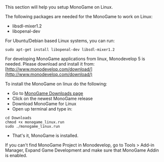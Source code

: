 This section will help you setup MonoGame on Linux.

The following packages are needed for the MonoGame to work on Linux:
* libsdl-mixer1.2
* libopenal-dev

For Ubuntu/Debian based Linux systems, you can run:
```
sudo apt-get install libopenal-dev libsdl-mixer1.2
```

For developing MonoGame applications from linux, Monodevelop 5 is needed. Please download and install it from: [http://www.monodevelop.com/download/](http://www.monodevelop.com/download/)

To install the MonoGame on linux do the following:
* Go to [MonoGame Downloads page](http://www.monogame.net/downloads/)
* Click on the newest MonoGame release
* Download MonoGame for Linux
* Open up terminal and type in:
```
cd Downloads
chmod +x monogame_linux.run
sudo ./monogame_linux.run
```
* That's it, MonoGame is installed.

If you can't find MonoGame Project in Monodevelop, go to Tools > Add-in Manager, Expand Game Development and make sure that MonoGame Addin is enabled.
